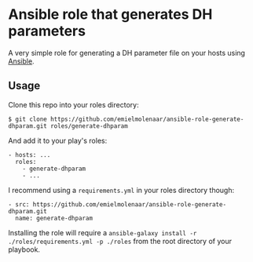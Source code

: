 Ansible role that generates DH parameters
=================

A very simple role for generating a DH parameter file on your hosts using [Ansible](http://www.ansibleworks.com/).

Usage
-----

Clone this repo into your roles directory:

    $ git clone https://github.com/emielmolenaar/ansible-role-generate-dhparam.git roles/generate-dhparam

And add it to your play's roles:

    - hosts: ...
      roles:
        - generate-dhparam
        - ...

I recommend using a `requirements.yml` in your roles directory though:

    - src: https://github.com/emielmolenaar/ansible-role-generate-dhparam.git
      name: generate-dhparam

Installing the role will require a `ansible-galaxy install -r ./roles/requirements.yml -p ./roles` from the root directory of your playbook.
